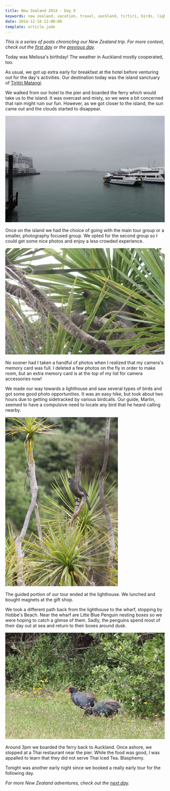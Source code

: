 ```yaml
---
title: New Zealand 2014 - Day 9
keywords: new zealand, vacation, travel, auckland, tirtiri, birds, lighthouse, birthday, ferry, thai
date: 2014-12-18 12:00:00
template: article.jade
---
```

*This is a series of posts chronicling our New Zealand trip. For more context, check out the [first day][first] or the [previous day][prev].*

Today was Melissa's birthday! The weather in Auckland mostly cooperated, too.

As usual, we got up extra early for breakfast at the hotel before venturing out for the day's activities. Our destination today was the island sanctuary of [Tiritiri Matangi][1].

We walked from our hotel to the pier and boarded the ferry which would take us to the island. It was overcast and misty, so we were a bit concerned that rain might ruin our fun. However, as we got closer to the island, the sun came out and the clouds started to disappear.

[![Looking at from Pier 4, Auckland][t1]][p1]

Once on the island we had the choice of going with the main tour group or a smaller, photography focused group. We opted for the second group so I could get some nice photos and enjoy a less crowded experience.

[![A bird on Tiritiri Matangi Island][t2]][p2]

No sooner had I taken a handful of photos when I realized that my camera's memory card was full. I deleted a few photos on the fly in order to make room, but an extra memory card is at the top of my list for camera accessories now!

We made our way towards a lighthouse and saw several types of birds and got some good photo opportunities. It was an easy hike, but took about two hours due to getting sidetracked by various birdcalls. Our guide, Martin, seemed to have a compulsive need to locate any bird that he heard calling nearby.

[![A bird on Tiritiri Matangi Island][t3]][p3]

The guided portion of our tour ended at the lighthouse. We lunched and bought magnets at the gift shop.

We took a different path back from the lighthouse to the wharf, stopping by Hobbe's Beach. Near the wharf are Litte Blue Penguin nesting boxes so we were hoping to catch a glimse of them. Sadly, the penguins spend most of their day out at sea and return to their boxes around dusk.

[![A bird on Tiritiri Matangi Island][t4]][p4]

Around 3pm we boarded the ferry back to Auckland. Once ashore, we stopped at a Thai restaurant near the pier. While the food was good, I was appalled to learn that they did not serve Thai Iced Tea. Blasphemy.

Tonight was another early night since we booked a really early tour for the following day.

*For more New Zealand adventures, check out the [next day][next].*

[first]: /blog/new-zealand-2014-day-1/
[prev]: /blog/new-zealand-2014-day-8/
[next]: /blog/new-zealand-2014-day-10/

[1]: http://en.wikipedia.org/wiki/Tiritiri_Matangi_Island

[p1]: /media/images/nz14/day9/wharf.jpg
[t1]: /media/images/nz14/day9/thumb-wharf.jpg
[p2]: /media/images/nz14/day9/bird-1.jpg
[t2]: /media/images/nz14/day9/thumb-bird-1.jpg
[p3]: /media/images/nz14/day9/bird-2.jpg
[t3]: /media/images/nz14/day9/thumb-bird-2.jpg
[p4]: /media/images/nz14/day9/bird-3.jpg
[t4]: /media/images/nz14/day9/thumb-bird-3.jpg

